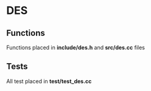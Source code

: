 # DES

## Functions
Functions placed in **include/des.h** and **src/des.cc** files

## Tests
All test placed in **test/test_des.cc**